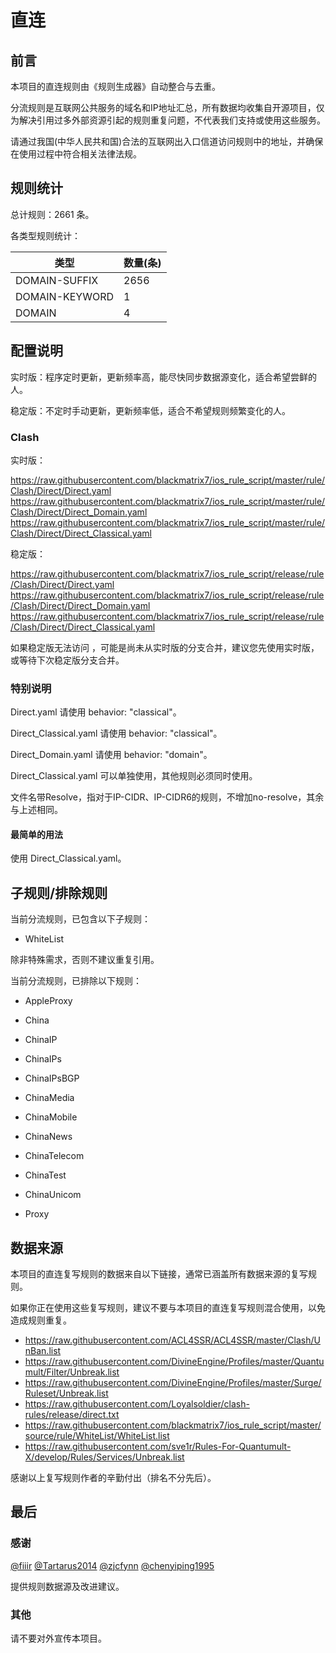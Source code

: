 # 直连

## 前言

本项目的直连规则由《规则生成器》自动整合与去重。

分流规则是互联网公共服务的域名和IP地址汇总，所有数据均收集自开源项目，仅为解决引用过多外部资源引起的规则重复问题，不代表我们支持或使用这些服务。

请通过我国(中华人民共和国)合法的互联网出入口信道访问规则中的地址，并确保在使用过程中符合相关法律法规。

## 规则统计

总计规则：2661 条。

各类型规则统计：

| 类型 | 数量(条) |
| ---- | ---- |
| DOMAIN-SUFFIX | 2656 |
| DOMAIN-KEYWORD | 1 |
| DOMAIN | 4 |
## 配置说明

实时版：程序定时更新，更新频率高，能尽快同步数据源变化，适合希望尝鲜的人。

稳定版：不定时手动更新，更新频率低，适合不希望规则频繁变化的人。

### Clash 
实时版：

https://raw.githubusercontent.com/blackmatrix7/ios_rule_script/master/rule/Clash/Direct/Direct.yaml
https://raw.githubusercontent.com/blackmatrix7/ios_rule_script/master/rule/Clash/Direct/Direct_Domain.yaml
https://raw.githubusercontent.com/blackmatrix7/ios_rule_script/master/rule/Clash/Direct/Direct_Classical.yaml


稳定版：

https://raw.githubusercontent.com/blackmatrix7/ios_rule_script/release/rule/Clash/Direct/Direct.yaml
https://raw.githubusercontent.com/blackmatrix7/ios_rule_script/release/rule/Clash/Direct/Direct_Domain.yaml
https://raw.githubusercontent.com/blackmatrix7/ios_rule_script/release/rule/Clash/Direct/Direct_Classical.yaml


如果稳定版无法访问 ，可能是尚未从实时版的分支合并，建议您先使用实时版，或等待下次稳定版分支合并。

### 特别说明

Direct.yaml 请使用 behavior: "classical"。

Direct_Classical.yaml 请使用 behavior: "classical"。

Direct_Domain.yaml 请使用 behavior: "domain"。

Direct_Classical.yaml 可以单独使用，其他规则必须同时使用。

文件名带Resolve，指对于IP-CIDR、IP-CIDR6的规则，不增加no-resolve，其余与上述相同。

#### 最简单的用法

使用 Direct_Classical.yaml。

## 子规则/排除规则

当前分流规则，已包含以下子规则：

- WhiteList

除非特殊需求，否则不建议重复引用。

当前分流规则，已排除以下规则：

- AppleProxy

- China

- ChinaIP

- ChinaIPs

- ChinaIPsBGP

- ChinaMedia

- ChinaMobile

- ChinaNews

- ChinaTelecom

- ChinaTest

- ChinaUnicom

- Proxy

## 数据来源

本项目的直连复写规则的数据来自以下链接，通常已涵盖所有数据来源的复写规则。

如果你正在使用这些复写规则，建议不要与本项目的直连复写规则混合使用，以免造成规则重复。

- https://raw.githubusercontent.com/ACL4SSR/ACL4SSR/master/Clash/UnBan.list
- https://raw.githubusercontent.com/DivineEngine/Profiles/master/Quantumult/Filter/Unbreak.list
- https://raw.githubusercontent.com/DivineEngine/Profiles/master/Surge/Ruleset/Unbreak.list
- https://raw.githubusercontent.com/Loyalsoldier/clash-rules/release/direct.txt
- https://raw.githubusercontent.com/blackmatrix7/ios_rule_script/master/source/rule/WhiteList/WhiteList.list
- https://raw.githubusercontent.com/sve1r/Rules-For-Quantumult-X/develop/Rules/Services/Unbreak.list


感谢以上复写规则作者的辛勤付出（排名不分先后）。

## 最后

### 感谢

[@fiiir](https://github.com/fiiir) [@Tartarus2014](https://github.com/Tartarus2014) [@zjcfynn](https://github.com/zjcfynn) [@chenyiping1995](https://github.com/chenyiping1995) 

提供规则数据源及改进建议。

### 其他

请不要对外宣传本项目。